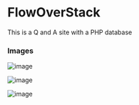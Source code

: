 # FlowOverStack

This is a Q and A site with a PHP database

### Images

![image](https://user-images.githubusercontent.com/20867959/63236617-7fbd0180-c20c-11e9-8b43-8cd6cd12a262.png)



![image](https://user-images.githubusercontent.com/20867959/63236654-a3804780-c20c-11e9-9910-bb47cdde4c4f.png)



![image](https://user-images.githubusercontent.com/20867959/63236807-328d5f80-c20d-11e9-847d-c64ef22ac8d4.png)
